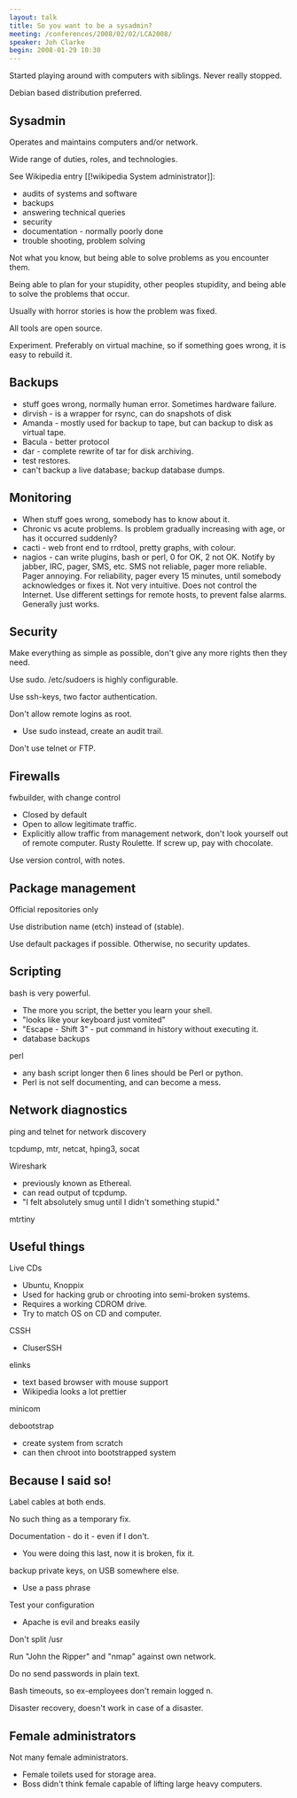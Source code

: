 ```yaml
---
layout: talk
title: So you want to be a sysadmin?
meeting: /conferences/2008/02/02/LCA2008/
speaker: Joh Clarke
begin: 2008-01-29 10:30
---
```

Started playing around with computers with siblings. Never really stopped.

Debian based distribution preferred.

## Sysadmin

Operates and maintains computers and/or network.

Wide range of duties, roles, and technologies.

See Wikipedia entry [[!wikipedia System administrator]]:

* audits of systems and software
* backups
* answering technical queries
* security
* documentation - normally poorly done
* trouble shooting, problem solving

Not what you know, but being able to solve problems as you encounter
them.

Being able to plan for your stupidity, other peoples stupidity, and being
able to solve the problems that occur.

Usually with horror stories is how the problem was fixed.

All tools are open source.

Experiment. Preferably on virtual machine, so if something goes wrong,
it is easy to rebuild it.

## Backups

* stuff goes wrong, normally human error. Sometimes hardware failure.
* dirvish - is a wrapper for rsync, can do snapshots of disk
* Amanda - mostly used for backup to tape, but can backup to disk as
virtual tape.
* Bacula - better protocol
* dar - complete rewrite of tar for disk archiving.
* test restores.
* can't backup a live database; backup database dumps.

## Monitoring

* When stuff goes wrong, somebody has to know about it.
* Chronic vs acute problems. Is problem gradually increasing with age, or
has it occurred suddenly?
* cacti - web front end to rrdtool, pretty graphs, with colour.
* nagios - can write plugins, bash or perl, 0 for OK, 2 not OK. Notify by
jabber, IRC, pager, SMS, etc. SMS not reliable, pager more reliable. Pager
annoying. For reliability, pager every 15 minutes, until somebody acknowledges
or fixes it. Not very intuitive. Does not control the Internet. Use
different settings for remote hosts, to prevent false alarms. Generally
just works.

## Security

Make everything as simple as possible, don't give any more rights
then they need.

Use sudo. /etc/sudoers is highly configurable.

Use ssh-keys, two factor authentication.

Don't allow remote logins as root.

* Use sudo instead, create an audit trail.

Don't use telnet or FTP.

## Firewalls

fwbuilder, with change control

* Closed by default
* Open to allow legitimate traffic.
* Explicitly allow traffic from management network, don't look yourself out
of remote computer. Rusty Roulette. If screw up, pay with chocolate.

Use version control, with notes.

## Package management

Official repositories only

Use distribution name (etch) instead of (stable).

Use default packages if possible. Otherwise, no security updates.

## Scripting

bash is very powerful.

* The more you script, the better you learn your shell.
* "looks like your keyboard just vomited"
* "Escape - Shift 3" - put command in history without executing it.
* database backups

perl

* any bash script longer then 6 lines should be Perl or python.
* Perl is not self documenting, and can become a mess.

## Network diagnostics

ping and telnet for network discovery

tcpdump, mtr, netcat, hping3, socat

Wireshark

* previously known as Ethereal.
* can read output of tcpdump.
* "I felt absolutely smug until I didn't something stupid."

mtrtiny

## Useful things

Live CDs

* Ubuntu, Knoppix
* Used for hacking grub or chrooting into semi-broken systems.
* Requires a working CDROM drive.
* Try to match OS on CD and computer.

CSSH

* CluserSSH

elinks

* text based browser with mouse support
* Wikipedia looks a lot prettier

minicom

debootstrap

* create system from scratch
* can then chroot into bootstrapped system

## Because I said so!

Label cables at both ends.

No such thing as a temporary fix.

Documentation - do it - even if I don't.

* You were doing this last, now it is broken, fix it.

backup private keys, on USB somewhere else.

* Use a pass phrase

Test your configuration

* Apache is evil and breaks easily

Don't split /usr

Run "John the Ripper" and "nmap" against own network.

Do no send passwords in plain text.

Bash timeouts, so ex-employees don't remain logged n.

Disaster recovery, doesn't work in case of a disaster.

## Female administrators

Not many female administrators.

* Female toilets used for storage area.
* Boss didn't think female capable of lifting large heavy computers.
